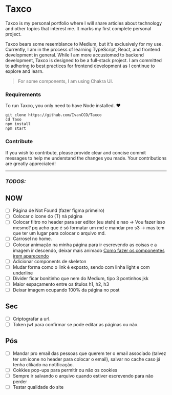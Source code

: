 # Taxco

Taxco is my personal portfolio where I will share articles about technology and other topics that interest me. It marks my first complete personal project.

Taxco bears some resemblance to Medium, but it's exclusively for my use. Currently, I am in the process of learning TypeScript, React, and frontend development in general. While I am more accustomed to backend development, Taxco is designed to be a full-stack project. I am committed to adhering to best practices for frontend development as I continue to explore and learn.

> For some components, I am using Chakra UI.

### Requirements

To run Taxco, you only need to have Node installed. ❤

```shell
git clone https://github.com/IvanCCO/Taxco
cd Taxo
npm install
npm start
```

### Contribute
If you wish to contribute, please provide clear and concise commit messages to help me understand the changes you made. Your contributions are greatly appreciated!

___
### ***TODOS:***

## NOW

- [ ] Página de Not Found (fazer figma primeiro)
- [ ] Colocar o icone do (T) ná página
- [ ] Colocar filtro no header para ser editor (eu steh) e nao -> Vou fazer isso mesmo? pq acho que é só formatar um md e mandar pro s3 -> mas tem que ter um lugar para colocar o arquivo md.
- [ ] Carrosel no home.
- [ ] Colocar animação na minha página para ir escrevendo as coisas e a imagem ir descendo, deixar mais animado [Como fazer os componentes irem aparecendo](https://youtu.be/vqXLGX0szIQ?t=16914)
- [ ] Adicionar components de skeleton
- [ ] Mudar forma como o link é exposto, sendo com linha light e com underline
- [ ] Divider ficar bonitinho que nem do Medium, tipo 3 pontinhos jkk
- [ ] Maior espaçamento entre os titulos h1, h2, h3
- [ ] Deixar imagem ocupando 100% da página no post

## Sec

- [ ] Criptografar a url.
- [ ] Token jwt para confirmar se pode editar as páginas ou não.

## Pós

- [ ] Mandar pro email das pessoas que querem ter o email associado (talvez ter um icone no header para colocar o email), salvar no cache caso já tenha clikado na notificação.
- [ ] Cokkies pop-ups para permitir ou não os cookies
- [ ] Sempre ir salvando o arquivo quando estiver escrevendo para não perder
- [ ] Testar qualidade do site

